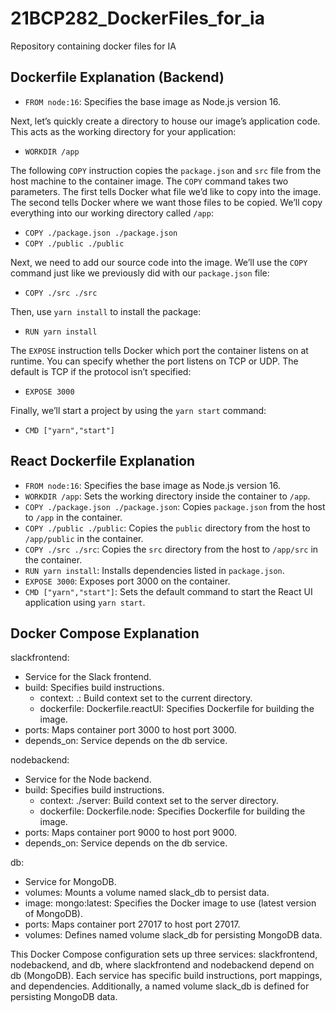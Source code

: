 # 21BCP282_DockerFiles_for_ia
Repository containing docker files for IA 

	
## Dockerfile Explanation (Backend)

- `FROM node:16`: Specifies the base image as Node.js version 16.

Next, let’s quickly create a directory to house our image’s application code. This acts as the working directory for your application:

- `WORKDIR /app`

The following `COPY` instruction copies the `package.json` and `src` file from the host machine to the container image. The `COPY` command takes two parameters. The first tells Docker what file we’d like to copy into the image. The second tells Docker where we want those files to be copied. We’ll copy everything into our working directory called `/app`:

- `COPY ./package.json ./package.json`
- `COPY ./public ./public`

Next, we need to add our source code into the image. We’ll use the `COPY` command just like we previously did with our `package.json` file:

- `COPY ./src ./src`

Then, use `yarn install` to install the package:

- `RUN yarn install`

The `EXPOSE` instruction tells Docker which port the container listens on at runtime. You can specify whether the port listens on TCP or UDP. The default is TCP if the protocol isn’t specified:

- `EXPOSE 3000`

Finally, we’ll start a project by using the `yarn start` command:

- `CMD ["yarn","start"]`




## React Dockerfile Explanation

- `FROM node:16`: Specifies the base image as Node.js version 16.
- `WORKDIR /app`: Sets the working directory inside the container to `/app`.
- `COPY ./package.json ./package.json`: Copies `package.json` from the host to `/app` in the container.
- `COPY ./public ./public`: Copies the `public` directory from the host to `/app/public` in the container.
- `COPY ./src ./src`: Copies the `src` directory from the host to `/app/src` in the container.
- `RUN yarn install`: Installs dependencies listed in `package.json`.
- `EXPOSE 3000`: Exposes port 3000 on the container.
- `CMD ["yarn","start"]`: Sets the default command to start the React UI application using `yarn start`.




## Docker Compose Explanation

slackfrontend: 
  - Service for the Slack frontend.
  - build: Specifies build instructions.
    - context: .: Build context set to the current directory.
    - dockerfile: Dockerfile.reactUI: Specifies Dockerfile for building the image.
  - ports: Maps container port 3000 to host port 3000.
  - depends_on: Service depends on the db service.

nodebackend: 
  - Service for the Node backend.
  - build: Specifies build instructions.
    - context: ./server: Build context set to the server directory.
    - dockerfile: Dockerfile.node: Specifies Dockerfile for building the image.
  - ports: Maps container port 9000 to host port 9000.
  - depends_on: Service depends on the db service.

db: 
  - Service for MongoDB.
  - volumes: Mounts a volume named slack_db to persist data.
  - image: mongo:latest: Specifies the Docker image to use (latest version of MongoDB).
  - ports: Maps container port 27017 to host port 27017.
  - volumes: Defines named volume slack_db for persisting MongoDB data.

This Docker Compose configuration sets up three services: slackfrontend, nodebackend, and db, where slackfrontend and nodebackend depend on db (MongoDB). Each service has specific build instructions, port mappings, and dependencies. Additionally, a named volume slack_db is defined for persisting MongoDB data.

